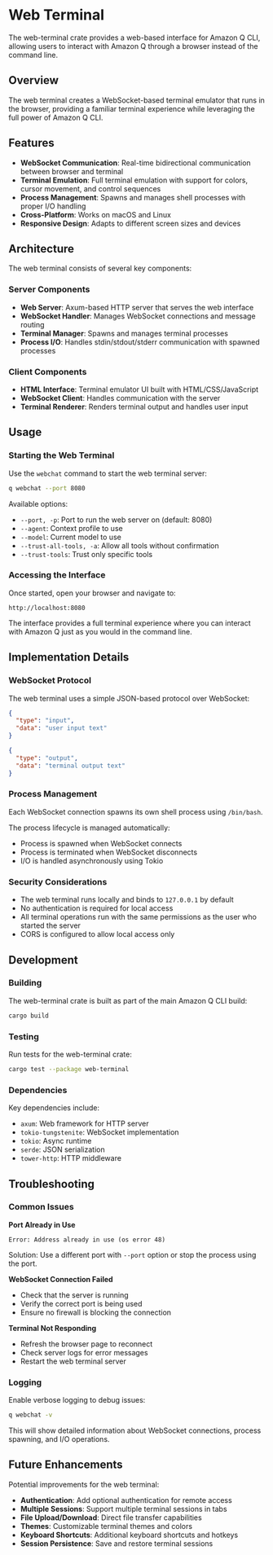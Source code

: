 # Web Terminal

The web-terminal crate provides a web-based interface for Amazon Q CLI, allowing users to interact with Amazon Q through a browser instead of the command line.

## Overview

The web terminal creates a WebSocket-based terminal emulator that runs in the browser, providing a familiar terminal experience while leveraging the full power of Amazon Q CLI.

## Features

- **WebSocket Communication**: Real-time bidirectional communication between browser and terminal
- **Terminal Emulation**: Full terminal emulation with support for colors, cursor movement, and control sequences
- **Process Management**: Spawns and manages shell processes with proper I/O handling
- **Cross-Platform**: Works on macOS and Linux
- **Responsive Design**: Adapts to different screen sizes and devices

## Architecture

The web terminal consists of several key components:

### Server Components

- **Web Server**: Axum-based HTTP server that serves the web interface
- **WebSocket Handler**: Manages WebSocket connections and message routing
- **Terminal Manager**: Spawns and manages terminal processes
- **Process I/O**: Handles stdin/stdout/stderr communication with spawned processes

### Client Components

- **HTML Interface**: Terminal emulator UI built with HTML/CSS/JavaScript
- **WebSocket Client**: Handles communication with the server
- **Terminal Renderer**: Renders terminal output and handles user input

## Usage

### Starting the Web Terminal

Use the `webchat` command to start the web terminal server:

```bash
q webchat --port 8080
```

Available options:
- `--port, -p`: Port to run the web server on (default: 8080)
- `--agent`: Context profile to use
- `--model`: Current model to use
- `--trust-all-tools, -a`: Allow all tools without confirmation
- `--trust-tools`: Trust only specific tools

### Accessing the Interface

Once started, open your browser and navigate to:
```
http://localhost:8080
```

The interface provides a full terminal experience where you can interact with Amazon Q just as you would in the command line.

## Implementation Details

### WebSocket Protocol

The web terminal uses a simple JSON-based protocol over WebSocket:

```json
{
  "type": "input",
  "data": "user input text"
}
```

```json
{
  "type": "output", 
  "data": "terminal output text"
}
```

### Process Management

Each WebSocket connection spawns its own shell process using `/bin/bash`.

The process lifecycle is managed automatically:
- Process is spawned when WebSocket connects
- Process is terminated when WebSocket disconnects
- I/O is handled asynchronously using Tokio

### Security Considerations

- The web terminal runs locally and binds to `127.0.0.1` by default
- No authentication is required for local access
- All terminal operations run with the same permissions as the user who started the server
- CORS is configured to allow local access only

## Development

### Building

The web-terminal crate is built as part of the main Amazon Q CLI build:

```bash
cargo build
```

### Testing

Run tests for the web-terminal crate:

```bash
cargo test --package web-terminal
```

### Dependencies

Key dependencies include:
- `axum`: Web framework for HTTP server
- `tokio-tungstenite`: WebSocket implementation
- `tokio`: Async runtime
- `serde`: JSON serialization
- `tower-http`: HTTP middleware

## Troubleshooting

### Common Issues

**Port Already in Use**
```
Error: Address already in use (os error 48)
```
Solution: Use a different port with `--port` option or stop the process using the port.

**WebSocket Connection Failed**
- Check that the server is running
- Verify the correct port is being used
- Ensure no firewall is blocking the connection

**Terminal Not Responding**
- Refresh the browser page to reconnect
- Check server logs for error messages
- Restart the web terminal server

### Logging

Enable verbose logging to debug issues:

```bash
q webchat -v
```

This will show detailed information about WebSocket connections, process spawning, and I/O operations.

## Future Enhancements

Potential improvements for the web terminal:

- **Authentication**: Add optional authentication for remote access
- **Multiple Sessions**: Support multiple terminal sessions in tabs
- **File Upload/Download**: Direct file transfer capabilities
- **Themes**: Customizable terminal themes and colors
- **Keyboard Shortcuts**: Additional keyboard shortcuts and hotkeys
- **Session Persistence**: Save and restore terminal sessions
